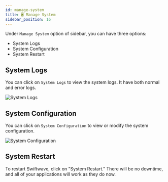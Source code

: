 ```yaml
---
id: manage-system
title: 🖥️ Manage System
sidebar_position: 16
---
```


Under `Manage System` option of sidebar, you can have three options:
- System Logs
- System Configuration
- System Restart

## System Logs

You can click on `System Logs` to view the system logs. It have both normal and error logs.

![System Logs](/assets/2.0.x/system-logs.png)

## System Configuration

You can click on `System Configuration` to view or modify the system configuration.

![System Configuration](/assets/2.0.x/system-configuration.png)

## System Restart

To restart Swiftwave, click on "System Restart." There will be no downtime, and all of your applications will work as they do now.